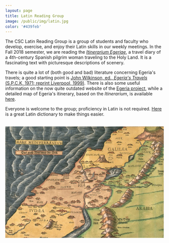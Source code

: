 ```yaml
---
layout: page
title: Latin Reading Group
image: /public/img/latin.jpg
color: '#439feb'
---
```


The CSC Latin Reading Group is a group of students and faculty who develop, exercise, and enjoy their Latin skills in our weekly meetings. In the Fall 2018 semester, we are reading the <a href="http://www.thelatinlibrary.com/egeria.html" target="_blank">*Itinerarium Egeriae*</a>, a travel diary of a 4th-century Spanish pilgrim woman traveling to the Holy Land. It is a fascinating text with picturesque descriptions of scenery.

There is quite a lot of (both good and bad) literature concerning Egeria's travels; a good starting point is <a href="https://books.google.com/books/about/Egeria_s_Travels.html?id=451fAAAAMAAJ&source=kp_book_description" target="_blank">John Wilkinson, ed., *Egeria's Travels* (S.P.C.K, 1971; reprint Liverpool, 1999)</a>. There is also some useful information on the now quite outdated website of the <a href="http://www.egeriaproject.net/main.aspx" target="_blank">Egeria project</a>, while a detailed map of Egeria's itinerary, based on the *Itinerarium*, is available
<a href="http://worldmap.harvard.edu/maps/4249" target="_blank">here</a>.

Everyone is welcome to the group; proficiency in Latin is not required. <a href="http://logeion.uchicago.edu/index.html" target="_blank">Here</a> is a great Latin dictionary to make things easier.

<br>

<img class="img-single" align="center" src="/public/img/Egeria.jpg" width="550">
